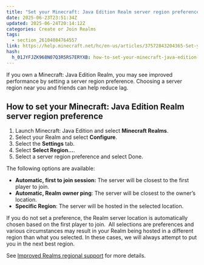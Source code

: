 ```yaml
---
title: "Set your Minecraft: Java Edition Realm server region preference"
date: 2025-06-23T23:51:34Z
updated: 2025-06-24T20:14:12Z
categories: Create or Join Realms
tags:
  - section_26104084764557
link: https://help.minecraft.net/hc/en-us/articles/37572843204365-Set-your-Minecraft-Java-Edition-Realm-server-region-preference
hash:
  h_01JYFJZK968N07Q3R5RS7ERYXB: how-to-set-your-minecraft-java-edition-realm-server-region-preference
---
```


If you own a Minecraft: Java Edition Realm, you may see improved performance by setting a server region preference. Choosing a server region near you and friends can help reduce lag.

## **How to set your Minecraft: Java Edition Realm server region preference**

1.  Launch Minecraft: Java Edition and select **Minecraft Realms**.
2.  Select your Realm and select **Configure**.
3.  Select the **Settings** tab.
4.  Select **Select Region…**.
5.  Select a server region preference and select Done.

The following options are available:

- **Automatic, first to join session:** The server will be closest to the first player to join.
- **Automatic, Realm owner ping**: The server will be closest to the owner’s location.
- **Specific Region**: The server will be hosted in the selected location.

If you do not set a preference, the Realm server location is automatically chosen based on the first player to join.  All selections are preferences and various circumstances may result in your Realm being hosted in a different region than what you selected. In these cases, we will always attempt to put you in the next best region.  

See [Improved Realms regional support](https://www.minecraft.net/en-us/article/improved-realms-regional-support) for more details.

